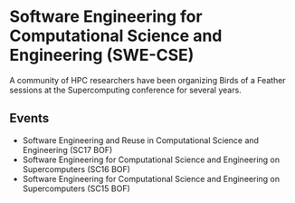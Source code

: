 # Software Engineering for Computational Science and Engineering (SWE-CSE)

A community of HPC researchers have been organizing Birds of a Feather sessions at the Supercomputing conference for several years.

## Events

* Software Engineering and Reuse in Computational Science and Engineering (SC17 BOF)
* Software Engineering for Computational Science and Engineering on Supercomputers (SC16 BOF)
* Software Engineering for Computational Science and Engineering on Supercomputers (SC15 BOF)
